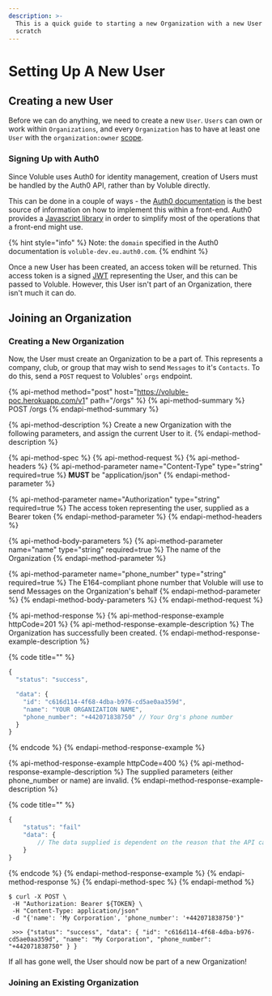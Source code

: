 ```yaml
---
description: >-
  This is a quick guide to starting a new Organization with a new User from
  scratch
---
```


# Setting Up A New User

## Creating a new User

Before we can do anything, we need to create a new `User`. `Users` can own or work within `Organizations`, and every `Organization` has to have at least one `User` with the `organization:owner` [scope](./#scopes).

### Signing Up with Auth0

Since Voluble uses Auth0 for identity management, creation of Users must be handled by the Auth0 API, rather than by Voluble directly.

This can be done in a couple of ways - the [Auth0 documentation](https://auth0.com/docs/api/authentication?javascript#signup) is the best source of information on how to implement this within a front-end. Auth0 provides a [Javascript library](https://auth0.com/docs/libraries/auth0js/v9) in order to simplify most of the operations that a front-end might use.

{% hint style="info" %}
Note: the `domain` specified in the Auth0 documentation is `voluble-dev.eu.auth0.com`.
{% endhint %}

Once a new User has been created, an access token will be returned. This access token is a signed [JWT](https://jwt.io) representing the User, and this can be passed to Voluble. However, this User isn't part of an Organization, there isn't much it can do.

## Joining an Organization

### Creating a New Organization

Now, the User must create an Organization to be a part of. This represents a company, club, or group that may wish to send `Messages` to it's `Contacts`. To do this, send a `POST` request to Volubles' `orgs` endpoint.

{% api-method method="post" host="https://voluble-poc.herokuapp.com/v1" path="/orgs" %}
{% api-method-summary %}
POST /orgs
{% endapi-method-summary %}

{% api-method-description %}
Create a new Organization with the following parameters, and assign the current User to it.
{% endapi-method-description %}

{% api-method-spec %}
{% api-method-request %}
{% api-method-headers %}
{% api-method-parameter name="Content-Type" type="string" required=true %}
**MUST** be "application/json"
{% endapi-method-parameter %}

{% api-method-parameter name="Authorization" type="string" required=true %}
The access token representing the user, supplied as a Bearer token
{% endapi-method-parameter %}
{% endapi-method-headers %}

{% api-method-body-parameters %}
{% api-method-parameter name="name" type="string" required=true %}
The name of the Organization
{% endapi-method-parameter %}

{% api-method-parameter name="phone\_number" type="string" required=true %}
The E164-compliant phone number that Voluble will use to send Messages on the Organization's behalf
{% endapi-method-parameter %}
{% endapi-method-body-parameters %}
{% endapi-method-request %}

{% api-method-response %}
{% api-method-response-example httpCode=201 %}
{% api-method-response-example-description %}
The Organization has successfully been created.
{% endapi-method-response-example-description %}

{% code title="" %}
```javascript
{
  "status": "success",

  "data": {
    "id": "c616d114-4f68-4dba-b976-cd5ae0aa359d",
    "name": "YOUR ORGANIZATION NAME",
    "phone_number": "+442071838750" // Your Org's phone number
  }
}
```
{% endcode %}
{% endapi-method-response-example %}

{% api-method-response-example httpCode=400 %}
{% api-method-response-example-description %}
The supplied parameters \(either phone\_number or name\) are invalid.
{% endapi-method-response-example-description %}

{% code title="" %}
```javascript
{
    "status": "fail"
    "data": {
        // The data supplied is dependent on the reason that the API call failed.
    }
}
```
{% endcode %}
{% endapi-method-response-example %}
{% endapi-method-response %}
{% endapi-method-spec %}
{% endapi-method %}

```text
$ curl -X POST \
 -H "Authorization: Bearer ${TOKEN} \
 -H "Content-Type: application/json"
 -d "{'name': 'My Corporation', 'phone_number': '+442071838750'}"
 
 >>> {"status": "success", "data": { "id": "c616d114-4f68-4dba-b976-cd5ae0aa359d", "name": "My Corporation", "phone_number":  "+442071838750" } }
```

If all has gone well, the User should now be part of a new Organization!

### Joining an Existing Organization



